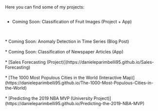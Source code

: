 Here you can find some of my projects:
<br/>
<br/>
* Coming Soon: Classification of Fruit Images (Project + App)
<br/>
<br/>
* Coming Soon: Anomaly Detection in Time Series (Blog Post)
<br/>
<br/>
* Coming Soon: Classification of Newspaper Articles (App)
<br/>
<br/>
* [Sales Forecasting (Project)](https://danieleparimbelli95.github.io/Sales-Forecasting)
<br/>
<br/>
* [The 1000 Most Populous Cities in the World (Interactive Map)](https://danieleparimbelli95.github.io/The-1000-Most-Populous-Cities-in-the-World)
<br/>
<br/>
* [Predicting the 2019 NBA MVP (University Project)](https://danieleparimbelli95.github.io/Predicting-the-2019-NBA-MVP)


